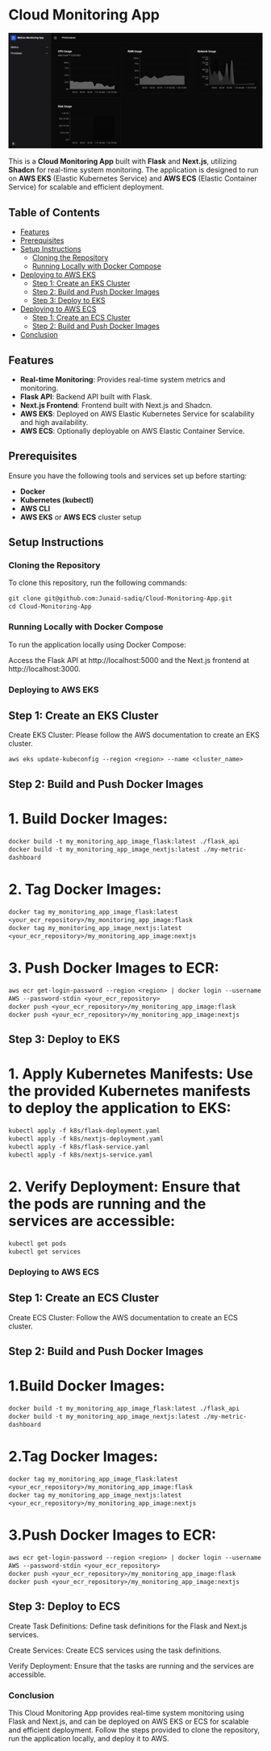 # Cloud Monitoring App

![Dashboard](./ScreenShot.png)

This is a **Cloud Monitoring App** built with **Flask** and **Next.js**, utilizing **Shadcn** for real-time system monitoring. The application is designed to run on **AWS EKS** (Elastic Kubernetes Service) and **AWS ECS** (Elastic Container Service) for scalable and efficient deployment.

## Table of Contents

- [Features](#features)
- [Prerequisites](#prerequisites)
- [Setup Instructions](#setup-instructions)
  - [Cloning the Repository](#cloning-the-repository)
  - [Running Locally with Docker Compose](#running-locally-with-docker-compose)
- [Deploying to AWS EKS](#deploying-to-aws-eks)
  - [Step 1: Create an EKS Cluster](#step-1-create-an-eks-cluster)
  - [Step 2: Build and Push Docker Images](#step-2-build-and-push-docker-images)
  - [Step 3: Deploy to EKS](#step-3-deploy-to-eks)
- [Deploying to AWS ECS](#deploying-to-aws-ecs)
  - [Step 1: Create an ECS Cluster](#step-1-create-an-ecs-cluster)
  - [Step 2: Build and Push Docker Images](#step-2-build-and-push-docker-images-1)
- [Conclusion](#conclusion)

## Features

- **Real-time Monitoring**: Provides real-time system metrics and monitoring.
- **Flask API**: Backend API built with Flask.
- **Next.js Frontend**: Frontend built with Next.js and Shadcn.
- **AWS EKS**: Deployed on AWS Elastic Kubernetes Service for scalability and high availability.
- **AWS ECS**: Optionally deployable on AWS Elastic Container Service.

## Prerequisites

Ensure you have the following tools and services set up before starting:

- **Docker**
- **Kubernetes (kubectl)**
- **AWS CLI**
- **AWS EKS** or **AWS ECS** cluster setup

## Setup Instructions

### Cloning the Repository

To clone this repository, run the following commands:
```
git clone git@github.com:Junaid-sadiq/Cloud-Monitoring-App.git
cd Cloud-Monitoring-App

```
### Running Locally with Docker Compose
To run the application locally using Docker Compose:

Access the Flask API at http://localhost:5000 and the Next.js frontend at http://localhost:3000.

### Deploying to AWS EKS
## Step 1: Create an EKS Cluster
Create EKS Cluster: Please follow the AWS documentation to create an EKS cluster.
```
aws eks update-kubeconfig --region <region> --name <cluster_name>

```

## Step 2: Build and Push Docker Images
# 1. Build Docker Images:
```
docker build -t my_monitoring_app_image_flask:latest ./flask_api
docker build -t my_monitoring_app_image_nextjs:latest ./my-metric-dashboard
```

# 2. Tag Docker Images:

```
docker tag my_monitoring_app_image_flask:latest <your_ecr_repository>/my_monitoring_app_image:flask
docker tag my_monitoring_app_image_nextjs:latest <your_ecr_repository>/my_monitoring_app_image:nextjs

```

# 3. Push Docker Images to ECR:

```
aws ecr get-login-password --region <region> | docker login --username AWS --password-stdin <your_ecr_repository>
docker push <your_ecr_repository>/my_monitoring_app_image:flask
docker push <your_ecr_repository>/my_monitoring_app_image:nextjs
```

## Step 3: Deploy to EKS

# 1. Apply Kubernetes Manifests: Use the provided Kubernetes manifests to deploy the application to EKS:
```
kubectl apply -f k8s/flask-deployment.yaml
kubectl apply -f k8s/nextjs-deployment.yaml
kubectl apply -f k8s/flask-service.yaml
kubectl apply -f k8s/nextjs-service.yaml
```

# 2. Verify Deployment: Ensure that the pods are running and the services are accessible:
```
kubectl get pods
kubectl get services
```

### Deploying to AWS ECS
## Step 1: Create an ECS Cluster
Create ECS Cluster: Follow the AWS documentation to create an ECS cluster.

## Step 2: Build and Push Docker Images
# 1.Build Docker Images:
```
docker build -t my_monitoring_app_image_flask:latest ./flask_api
docker build -t my_monitoring_app_image_nextjs:latest ./my-metric-dashboard
```

# 2.Tag Docker Images:
```
docker tag my_monitoring_app_image_flask:latest <your_ecr_repository>/my_monitoring_app_image:flask
docker tag my_monitoring_app_image_nextjs:latest <your_ecr_repository>/my_monitoring_app_image:nextjs
```

# 3.Push Docker Images to ECR:
```
aws ecr get-login-password --region <region> | docker login --username AWS --password-stdin <your_ecr_repository>
docker push <your_ecr_repository>/my_monitoring_app_image:flask
docker push <your_ecr_repository>/my_monitoring_app_image:nextjs
```

## Step 3: Deploy to ECS
Create Task Definitions: Define task definitions for the Flask and Next.js services.

Create Services: Create ECS services using the task definitions.

Verify Deployment: Ensure that the tasks are running and the services are accessible.

### Conclusion
This Cloud Monitoring App provides real-time system monitoring using Flask and Next.js, and can be deployed on AWS EKS or ECS for scalable and efficient deployment. Follow the steps provided to clone the repository, run the application locally, and deploy it to AWS.






